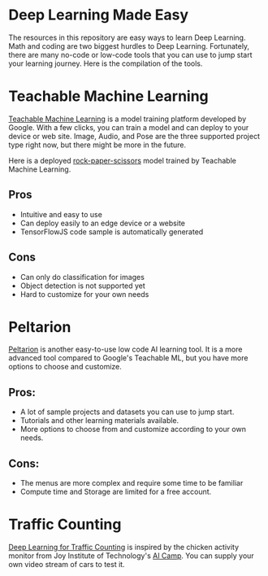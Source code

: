 # Deep Learning Made Easy
The resources in this repository are easy ways to learn Deep Learning.
Math and coding are two biggest hurdles to Deep Learning.
Fortunately, there are many no-code or low-code tools that
you can use to jump start your learning journey.
Here is the compilation of the tools.

# Teachable Machine Learning
[Teachable Machine Learning](https://teachablemachine.withgoogle.com/)
is a model training platform developed by Google.
With a few clicks, you can train a model and can deploy to your device or web site.
Image, Audio, and Pose are the three supported project type right now,
but there might be more in the future.

Here is a deployed [rock-paper-scissors](https://ai-rock-paper-scissors.netlify.app/)
model trained by Teachable Machine Learning.

## Pros
- Intuitive and easy to use
- Can deploy easily to an edge device or a website
- TensorFlowJS code sample is automatically generated

## Cons
- Can only do classification for images
- Object detection is not supported yet
- Hard to customize for your own needs

# Peltarion
[Peltarion](https://peltarion.com/) is another easy-to-use
low code AI learning tool. It is a more advanced tool compared to
Google's Teachable ML, but you have more options to choose and customize.

## Pros:
- A lot of sample projects and datasets you can use to jump start.
- Tutorials and other learning materials available.
- More options to choose from and customize according to your own needs.

## Cons:
- The menus are more complex and require some time to be familiar
- Compute time and Storage are limited for a free account.

# Traffic Counting
[Deep Learning for Traffic Counting](https://github.com/changsin/DLTrafficCounter)
is inspired by the chicken activity monitor from
Joy Institute of Technology's [AI Camp](https://github.com/joyinstech/aicamp).
You can supply your own video stream of cars to test it.